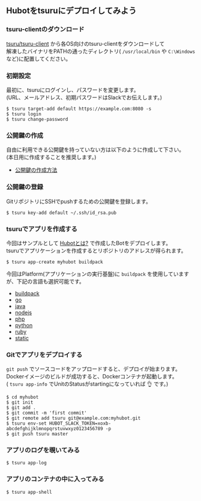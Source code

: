 ## Hubotをtsuruにデプロイしてみよう

### tsuru-clientのダウンロード

[tsuru/tsuru-client](https://github.com/tsuru/tsuru-client/releases/tag/1.4.0) から各OS向けのtsuru-clientをダウンロードして  
解凍したバイナリをPATHの通ったディレクトリ( `/usr/local/bin` や `C:\Windows` など)に配置してください。

### 初期設定

最初に、tsuruにログインし、パスワードを変更します。  
(URL、メールアドレス、初期パスワードはSlackでお伝えします。)

```
$ tsuru target-add default https://example.com:8080 -s
$ tsuru login
$ tsuru change-password
```

### 公開鍵の作成

自由に利用できる公開鍵を持っていない方は以下のように作成して下さい。  
(本日用に作成することを推奨します。)

- [公開鍵の作成方法](../ssh_keygen.md)

### 公開鍵の登録

GitリポジトリにSSHでpushするための公開鍵を登録します。  

```
$ tsuru key-add default ~/.ssh/id_rsa.pub
```

### tsuruでアプリを作成する

今回はサンプルとして [Hubotとは?](../slack_bot/hubot.md) で作成したBotをデプロイします。  
tsuruでアプリケーションを作成するとリポジトリのアドレスが得られます。

```
$ tsuru app-create myhubot buildpack
```

今回はPlatform(アプリケーションの実行基盤)に `buildpack` を使用していますが、下記の言語も選択可能です。

* [buildpack](https://github.com/tsuru/platforms/tree/master/buildpack)
* [go](https://github.com/tsuru/platforms/tree/master/go)
* [java](https://github.com/tsuru/platforms/tree/master/java)
* [nodejs](https://github.com/tsuru/platforms/tree/master/nodejs)
* [php](https://github.com/tsuru/platforms/tree/master/php)
* [python](https://github.com/tsuru/platforms/tree/master/python)
* [ruby](https://github.com/tsuru/platforms/tree/master/ruby)
* [static](https://github.com/tsuru/platforms/tree/master/static)

### Gitでアプリをデプロイする

`git push` でソースコードをアップロードすると、デプロイが始まります。  
Dockerイメージのビルドが成功すると、Dockerコンテナが起動します。  
( `tsuru app-info` でUnitのStatusがstartingになっていれば 👌 です。)

```
$ cd myhubot
$ git init
$ git add .
$ git commit -m 'first commit' 
$ git remote add tsuru git@example.com:myhubot.git 
$ tsuru env-set HUBOT_SLACK_TOKEN=xoxb-abcdefghijklmnopqrstuvwxyz0123456789 -p
$ git push tsuru master
```

### アプリのログを覗いてみる

```
$ tsuru app-log
```

### アプリのコンテナの中に入ってみる

```
$ tsuru app-shell  
```
